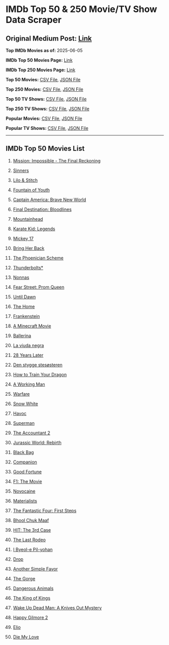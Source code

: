 # IMDb Top 50 & 250 Movie/TV Show Data Scraper

## Original Medium Post: [Link](https://medium.com/@nishantsahoo/which-movie-should-i-watch-5c83a3c0f5b1)

**Top IMDb Movies as of:** 2025-06-05

**IMDb Top 50 Movies Page:** [Link](https://www.imdb.com/search/title/?title_type=feature&release_date=2025-01-01,2025-12-31)

**IMDb Top 250 Movies Page:** [Link](https://www.imdb.com/chart/top/)

**Top 50 Movies:** [CSV File](/data/top50/movies.csv), [JSON File](/data/top50/movies.json)

**Top 250 Movies:** [CSV File](/data/top250/movies.csv), [JSON File](/data/top250/movies.json)

**Top 50 TV Shows:** [CSV File](/data/top50/shows.csv), [JSON File](/data/top50/shows.json)

**Top 250 TV Shows:** [CSV File](/data/top250/shows.csv), [JSON File](/data/top250/shows.json)

**Popular Movies:** [CSV File](/data/popular/movies.csv), [JSON File](/data/popular/movies.json)

**Popular TV Shows:** [CSV File](/data/popular/shows.csv), [JSON File](/data/popular/shows.json)

---

## IMDb Top 50 Movies List

1. [Mission: Impossible - The Final Reckoning](https://www.imdb.com/title/tt9603208/)

2. [Sinners](https://www.imdb.com/title/tt31193180/)

3. [Lilo & Stitch](https://www.imdb.com/title/tt11655566/)

4. [Fountain of Youth](https://www.imdb.com/title/tt27075958/)

5. [Captain America: Brave New World](https://www.imdb.com/title/tt14513804/)

6. [Final Destination: Bloodlines](https://www.imdb.com/title/tt9619824/)

7. [Mountainhead](https://www.imdb.com/title/tt35396529/)

8. [Karate Kid: Legends](https://www.imdb.com/title/tt1674782/)

9. [Mickey 17](https://www.imdb.com/title/tt12299608/)

10. [Bring Her Back](https://www.imdb.com/title/tt32246771/)

11. [The Phoenician Scheme](https://www.imdb.com/title/tt30840798/)

12. [Thunderbolts\*](https://www.imdb.com/title/tt20969586/)

13. [Nonnas](https://www.imdb.com/title/tt28309594/)

14. [Fear Street: Prom Queen](https://www.imdb.com/title/tt31433402/)

15. [Until Dawn](https://www.imdb.com/title/tt30955489/)

16. [The Home](https://www.imdb.com/title/tt17023012/)

17. [Frankenstein](https://www.imdb.com/title/tt1312221/)

18. [A Minecraft Movie](https://www.imdb.com/title/tt3566834/)

19. [Ballerina](https://www.imdb.com/title/tt7181546/)

20. [La viuda negra](https://www.imdb.com/title/tt33474172/)

21. [28 Years Later](https://www.imdb.com/title/tt10548174/)

22. [Den stygge stesøsteren](https://www.imdb.com/title/tt29344903/)

23. [How to Train Your Dragon](https://www.imdb.com/title/tt26743210/)

24. [A Working Man](https://www.imdb.com/title/tt9150192/)

25. [Warfare](https://www.imdb.com/title/tt31434639/)

26. [Snow White](https://www.imdb.com/title/tt6208148/)

27. [Havoc](https://www.imdb.com/title/tt14123284/)

28. [Superman](https://www.imdb.com/title/tt5950044/)

29. [The Accountant 2](https://www.imdb.com/title/tt7068946/)

30. [Jurassic World: Rebirth](https://www.imdb.com/title/tt31036941/)

31. [Black Bag](https://www.imdb.com/title/tt30988739/)

32. [Companion](https://www.imdb.com/title/tt26584495/)

33. [Good Fortune](https://www.imdb.com/title/tt27543578/)

34. [F1: The Movie](https://www.imdb.com/title/tt16311594/)

35. [Novocaine](https://www.imdb.com/title/tt29603959/)

36. [Materialists](https://www.imdb.com/title/tt30253473/)

37. [The Fantastic Four: First Steps](https://www.imdb.com/title/tt10676052/)

38. [Bhool Chuk Maaf](https://www.imdb.com/title/tt32058735/)

39. [HIT: The 3rd Case](https://www.imdb.com/title/tt23804696/)

40. [The Last Rodeo](https://www.imdb.com/title/tt30908405/)

41. [I Byeol-e Pil-yohan](https://www.imdb.com/title/tt28664733/)

42. [Drop](https://www.imdb.com/title/tt32149847/)

43. [Another Simple Favor](https://www.imdb.com/title/tt20214908/)

44. [The Gorge](https://www.imdb.com/title/tt13654226/)

45. [Dangerous Animals](https://www.imdb.com/title/tt32299316/)

46. [The King of Kings](https://www.imdb.com/title/tt7967302/)

47. [Wake Up Dead Man: A Knives Out Mystery](https://www.imdb.com/title/tt14364480/)

48. [Happy Gilmore 2](https://www.imdb.com/title/tt31868189/)

49. [Elio](https://www.imdb.com/title/tt4900148/)

50. [Die My Love](https://www.imdb.com/title/tt9362736/)

